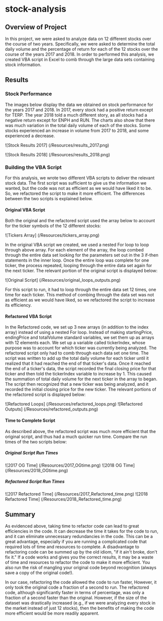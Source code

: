 # stock-analysis

## Overview of Project

In this project, we were asked to analyze data on 12 different stocks over the course of two years. Specifically, we were asked to determine the total daily volume and the percentage of return for each of the 12 stocks over the course of the years 2017 and 2018.  In order to performed this analysis, we created VBA script in Excel to comb through the large data sets containing stock information. 

## Results

### Stock Performance

The images below display the data we obtained on stock performance for the years 2017 and 2018. In 2017, every stock had a positive return except for TERP. The year 2018 told a much different story, as all stocks had a negative return except for ENPH and RUN. The charts also show that there was much variation in the total daily volume of each of the stocks. Some stocks experienced an increase in volume from 2017 to 2018, and some experienced a decrease. 

![Stock Results 2017] (/Resources/results_2017.png)

![Stock Results 2018] (/Resources/results_2018.png)

### Building the VBA Script

For this analysis, we wrote two different VBA scripts to deliver the relevant stock data. The first script was sufficient to give us the information we wanted, but the code was not as efficient as we would have liked it to be. So, we refactored the script to make it more efficient. The differences between the two scripts is explained below. 

#### Original VBA Script

Both the original and the refactored script used the array below to account for the ticker symbols of the 12 different stocks:

![Tickers Array] (/Resources/tickers_array.png)

In the original VBA script we created, we used a nested For loop to loop through above array. For each element of the array, the loop combed through the entire data set looking for the parameters set out in the 3 if-then statements in the inner loop. Once the entire loop was complete for one ticker, the process repeated, looping through the entire data set again for the next ticker. The relevant portion of the original script is displayed below:

![Original Script] (/Resources/original_loops_outputs.png)


For this script to run, it had to loop through the entire data set 12 times, one time for each ticker. This method of combing through the data set was not as efficient as we would have liked, so we refactored the script to increase its efficiency.

#### Refactored VBA Script

In the Refactored code, we set up 3 new arrays (in addition to the index array) instead of using a nested For loop. Instead of making startingPrice, endingPrice and totalVolume standard variables, we set them up as arrays with 12 elements each. We set up a variable called tickerIndex, whose purpose was to account for which ticker was currently being analyzed. The refactored script only had to comb through each data set one time. The script was written to add up the total daily volume for each ticker until it realized that it had reached the end of that ticker's data. Once it reached the end of a ticker's data, the script recorded the final closing price for that ticker and then told the tickerIndex variable to increase by 1. This caused the summation of total daily volume for the next ticker in the array to began. The script then recognized that a new ticker was being analyzed, and it recorded the initial closing price for the new ticker. The relevant portions of the refactored script is displayed below:

![Refactored Loops] (/Resources/refactored_loops.png)
![Refactored Outputs] (/Resources/refactored_outputs.png)


#### Time to Complete Script

As described above, the refactored script was much more efficient that the original script, and thus had a much quicker run time. Compare the run times of the two scripts below: 

##### Original Script Run Times

![2017 OG Time] (/Resources/2017_OGtime.png)
![2018 OG Time] (/Resources/2018_OGtime.png)

##### Refactored Script Run Times

![2017 Refactored Time] (/Resources/2017_Refactored_time.png)
![2018 Refactored Time] (/Resources/2018_Refactored_time.png)

## Summary

As evidenced above, taking time to refactor code can lead to great efficiencies in the code. It can decrease the time it takes for the code to run, and it can eliminate unnecessary redundancies in the code. This can be a great advantage, especially if you are running a complicated code that required lots of time and resources to complete. A disadvantage to refactoring code can be summed up by the old idiom, "if it ain't broke, don't fix it." If a code works and gives you the correct results, it may be a waste of time and resources to refactor the code to make it more efficient. You also run the risk of mangling your original code beyond recognition (always save a copy of the original code!). 

In our case, refactoring the code allowed the code to run faster, However, it only took the original code a fraction of a second to run. The refactored code, although significantly faster in terms of percentage, was only a fraction of a second faster than the original. However, if the size of the dataset was drastically increased (e.g., if we were analyzing every stock in the market instead of just 12 stocks), then the benefits of making the code more efficient would be more readily apparent. 

